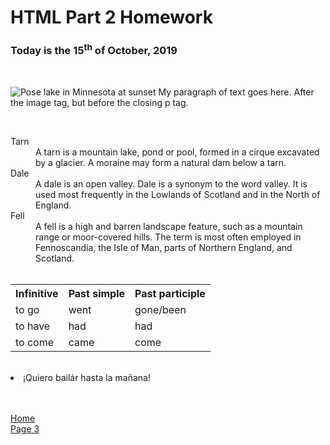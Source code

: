 <h1>HTML Part 2 Homework</h1>
<h3>Today is the 15<sup>th</sup> of October, 2019</h3>
<br>

<p>
<img class="imgLeft" src="https://upload.wikimedia.org/wikipedia/commons/thumb/8/8e/Pose_lake_Minnesota.jpg/1200px-Pose_lake_Minnesota.jpg" alt="Pose lake in Minnesota at sunset"/>
  My paragraph of text goes here. After the image tag, but before the closing p tag.
  </p>

<br>

<dl>
  <dt>Tarn<dd>A tarn is a mountain lake, pond or pool, formed in a cirque excavated by a glacier. A moraine may form a natural dam below a tarn.</dd></dt>
  <dt>Dale<dd>A dale is an open valley. Dale is a synonym to the word valley. It is used most frequently in the Lowlands of Scotland and in the North of England.</dd></dt>
   <dt>Fell<dd>A fell is a high and barren landscape feature, such as a mountain range or moor-covered hills. The term is most often employed in Fennoscandia, the Isle of Man, parts of Northern England, and Scotland.</dd></dt>
</dt>

<br>

<table>
  <tr>
    <th>Infinitive</th>
    <th>Past simple</th>
    <th>Past participle</th>
  </tr>
  <tr>
    <td>to go</td>
    <td>went</td>
    <td>gone/been</td>
  </tr>
  <tr>
    <td>to have</td>
    <td>had</td>
    <td>had</td>
  </tr>
  <tr>
    <td>to come</td>
    <td>came</td>
    <td>come</td>
  </tr>
</table>

<br>

<li lang="es">¡Quiero bailár hasta la mañana!</li>

<br>
<br>

<p>
  <a href="index.html">Home</a> <br>
  <a href="Page3.html">Page 3</a>
</p>
